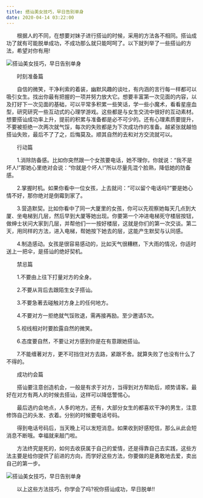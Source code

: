 ```yaml
---
title: 搭讪美女技巧，早日告别单身
date: 2020-04-14 03:22:00
---
```




　　根据人的不同，在想要对妹子进行搭讪的时候，采用的方法各不相同。搭讪成功了就有可能脱单成功，不成功那么就只能呵呵了。以下就列举了一些搭讪的方法，希望对你有用!

![搭讪美女技巧，早日告别单身](/img/72635fc6abbf543263dba0c4af2f087f.jpg)

　　时刻准备篇

　　自信的微笑，干净利索的着装，幽默风趣的谈吐，有内涵的言行每一样都可以吸引女生。找出你最有把握的一项并努力放大它。想要丰富第一次见面的内容，以及打好下一次见面的基础，可以平常多积累一些笑话，学一些小魔术，看看星座血型，研究研究一些互动式的心理学游戏。这些都是与女生交流中很好的互动素材。想要搭讪成功率上升，提前的积累与准备都是必不可少的。还有心理素质要提升，不要被拒绝一次两次就气馁，每次的失败都是为下次成功作的准备。越紧张就越怕搭讪失败，最后不了了之，后悔莫及。顺其自然的去和对方交流就可以。

　　行动篇

　　1.消除防备感。比如你突然跟一个女孩要电话，她不理你，你就说：“我不是坏人!”那她心里绝对会说：“你就是个坏人!”所以尽量先混个脸熟，降低她的防备感。

　　2.掌握时机。如果你看中一位女孩，上去就问：“可以留个电话吗?”要是她心情不好，那你绝对是倒霉到家了。

　　3.营造默契。比如你看中了同一大厦里的女孩，你可以先观察她每天几点到大厦、坐电梯到几层，然后早到大厦等她出现。你要第一个冲进电梯死守楼层按钮，做绅士状问大家到几层，并帮他们一一按好楼层，这就是你们的第一次交谈。第二天，用同样的方法，进入电梯，帮她按下她去的层，这能产生默契与认同感。

　　4.制造感动。女孩是很容易感动的，比如天气很糟糕，下大雨的情况，你适时送上一把伞，是搭讪的绝好契机。

　　禁忌篇

　　1.不要由上往下打量对方的全身。

　　2.不要从背后去跟陌生女子搭讪。

　　3.不要急著去碰触对方身上的任何地方。

　　4.不要对方一拒绝就气馁败退，需再接再励。至少邀请5次。

　　5.视线相对时要脸露自然的微笑。

　　6.态度要自然，不要让对方感到你是在有意跟她搭讪。

　　7.不能缠著对方，更不可挡住对方去路，紧跟不舍。就算失败了也没有什么了不得的。

　　成功约会篇

　　搭讪要注意创造机会，一般是有求于对方，当得到对方帮助后，顺势请客。最好在对方有两人的时候去搭讪，这样可以降低警惕心。

　　最后选约会地点，人多的地方。还有，大部分女生的都喜欢干净的男生，注意修饰自己的头发、衣着。分别的时候要电话号码。

　　得到电话号码后，当天晚上可以发短消息。如果收到好感短信，那么从此会短消息不断哦。幸福就来敲门啦。

　　方法终究是死的，如何去收获属于自己的爱情，还是得靠自己去实践，这些方法主要是给你提供了前进的方向，而学好这些方法，你要做的是勇敢地去爱，卖出自己的第一步。

![搭讪美女技巧，早日告别单身](/img/d4d950522a7e3520b54fcdd400e5e835.jpg)

　　以上这些方法技巧，你学会了吗?祝你搭讪成功，早日脱单!!